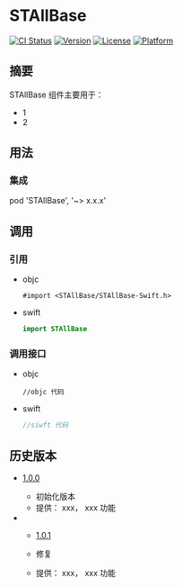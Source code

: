 # STAllBase

[![CI Status](https://img.shields.io/travis/coder/STAllBase.svg?style=flat)](https://travis-ci.org/coder/STAllBase)
[![Version](https://img.shields.io/cocoapods/v/STAllBase.svg?style=flat)](https://cocoapods.org/pods/STAllBase)
[![License](https://img.shields.io/cocoapods/l/STAllBase.svg?style=flat)](https://github.com/coder/STAllBase/blob/701ff106db3caa805f9dab12df7749c03c889c47/LICENSE)
[![Platform](https://img.shields.io/cocoapods/p/STAllBase.svg?style=flat)](https://cocoapods.org/pods/STAllBase)

## 摘要

STAllBase 组件主要用于：

- 1
- 2

## 用法

### 集成

pod 'STAllBase', '~> x.x.x'

## 调用

### 引用

- objc

  ```objc
  #import <STAllBase/STAllBase-Swift.h>
  ```

- swift

  ```swift
  import STAllBase
  ```

### 调用接口

- objc
  ```objc
  //objc 代码
  ```

- swift

  ```swift
  //siwft 代码
  ```

## 历史版本

- [1.0.0](http://github/coder/STAllBase/tag/1.0.0)

  - 初始化版本
  - 提供： xxx， xxx 功能

- - [1.0.1](http://github/coder/STAllBase/tag/1.0.1)

  - 修复
  - 提供： xxx， xxx 功能
